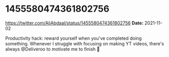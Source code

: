 # 1455580474361802756
https://twitter.com/AliAbdaal/status/1455580474361802756
**Date:** 2021-11-02

Productivity hack: reward yourself when you've completed doing something. Whenever I struggle with focusing on making YT videos, there's always @Deliveroo to motivate me to finish 🍕
